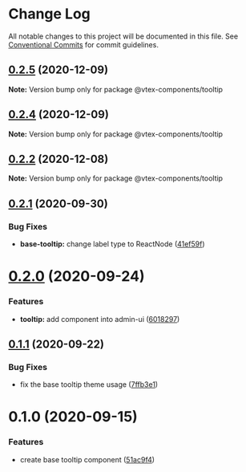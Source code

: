 # Change Log

All notable changes to this project will be documented in this file.
See [Conventional Commits](https://conventionalcommits.org) for commit guidelines.

## [0.2.5](https://github.com/vtex/onda/compare/@vtex-components/tooltip@0.2.4...@vtex-components/tooltip@0.2.5) (2020-12-09)

**Note:** Version bump only for package @vtex-components/tooltip





## [0.2.4](https://github.com/vtex/onda/compare/@vtex-components/tooltip@0.2.2...@vtex-components/tooltip@0.2.4) (2020-12-09)

**Note:** Version bump only for package @vtex-components/tooltip





## [0.2.2](https://github.com/vtex/onda/compare/@vtex-components/tooltip@0.2.1...@vtex-components/tooltip@0.2.2) (2020-12-08)

**Note:** Version bump only for package @vtex-components/tooltip





## [0.2.1](https://github.com/vtex/onda/compare/@vtex-components/tooltip@0.2.0...@vtex-components/tooltip@0.2.1) (2020-09-30)


### Bug Fixes

* **base-tooltip:** change label type to ReactNode ([41ef59f](https://github.com/vtex/onda/commit/41ef59f8297dd3ec36ece9d200ca166d80f47326))





# [0.2.0](https://github.com/vtex/onda/compare/@vtex-components/tooltip@0.1.1...@vtex-components/tooltip@0.2.0) (2020-09-24)


### Features

* **tooltip:** add component into admin-ui ([6018297](https://github.com/vtex/onda/commit/60182974b568d9239b71876a7f0a19135be1d91d))





## [0.1.1](https://github.com/vtex/onda/compare/@vtex-components/tooltip@0.1.0...@vtex-components/tooltip@0.1.1) (2020-09-22)


### Bug Fixes

* fix the base tooltip theme usage ([7ffb3e1](https://github.com/vtex/onda/commit/7ffb3e14a6337777677056646a81116ea645e503))





# 0.1.0 (2020-09-15)


### Features

* create base tooltip component ([51ac9f4](https://github.com/vtex/onda/commit/51ac9f4877c487c33da7b1e6aba1bcc5f6ea0d4d))
